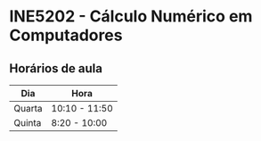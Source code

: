# INE5202 - Cálculo Numérico em Computadores

## Horários de aula

| Dia    | Hora          |
| ------ | ------------- |
| Quarta | 10:10 - 11:50 |
| Quinta | 8:20 - 10:00  |